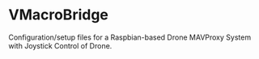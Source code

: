 # VMacroBridge
Configuration/setup files for a Raspbian-based Drone MAVProxy System with Joystick Control of Drone.
